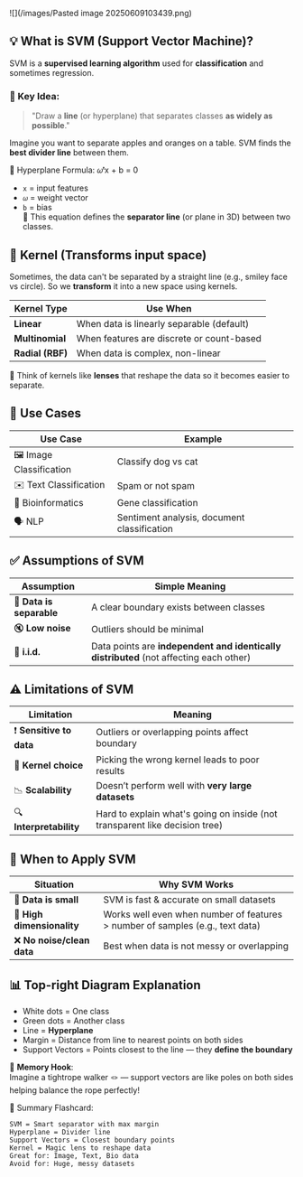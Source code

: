 ![](/images/Pasted image 20250609103439.png)

## 💡 What is SVM (Support Vector Machine)?

SVM is a **supervised learning algorithm** used for **classification** and sometimes regression.
### 🎯 Key Idea:

> "Draw a **line** (or hyperplane) that separates classes **as widely as possible**."

Imagine you want to separate apples and oranges on a table. SVM finds the **best divider line** between them.

🧮 Hyperplane Formula: 𝜔ᵗx + b = 0

- `x` = input features
- `𝜔` = weight vector
- `b` = bias  
    🧠 This equation defines the **separator line** (or plane in 3D) between two classes.


## 🔄 Kernel (Transforms input space)

Sometimes, the data can't be separated by a straight line (e.g., smiley face vs circle). So we **transform** it into a new space using kernels.

| Kernel Type      | Use When                                  |
| ---------------- | ----------------------------------------- |
| **Linear**       | When data is linearly separable (default) |
| **Multinomial**  | When features are discrete or count-based |
| **Radial (RBF)** | When data is complex, non-linear          |

🧠 Think of kernels like **lenses** that reshape the data so it becomes easier to separate.

## 🧰 Use Cases

| Use Case                 | Example                                     |
| ------------------------ | ------------------------------------------- |
| 🖼️ Image Classification | Classify dog vs cat                         |
| ✉️ Text Classification   | Spam or not spam                            |
| 🧬 Bioinformatics        | Gene classification                         |
| 🗣️ NLP                  | Sentiment analysis, document classification |

## ✅ Assumptions of SVM

|Assumption|Simple Meaning|
|---|---|
|📏 **Data is separable**|A clear boundary exists between classes|
|🔇 **Low noise**|Outliers should be minimal|
|🎲 **i.i.d.**|Data points are **independent and identically distributed** (not affecting each other)|
## ⚠️ Limitations of SVM

|Limitation|Meaning|
|---|---|
|❗ **Sensitive to data**|Outliers or overlapping points affect boundary|
|🔧 **Kernel choice**|Picking the wrong kernel leads to poor results|
|📉 **Scalability**|Doesn’t perform well with **very large datasets**|
|🔍 **Interpretability**|Hard to explain what's going on inside (not transparent like decision tree)|
## 📌 When to Apply SVM

| Situation                  | Why SVM Works                                                                 |
| -------------------------- | ----------------------------------------------------------------------------- |
| 🧪 **Data is small**       | SVM is fast & accurate on small datasets                                      |
| 🎯 **High dimensionality** | Works well even when number of features > number of samples (e.g., text data) |
| ❌ **No noise/clean data**  | Best when data is not messy or overlapping                                    |
## 📊 Top-right Diagram Explanation

- White dots = One class
- Green dots = Another class
- Line = **Hyperplane**
- Margin = Distance from line to nearest points on both sides
- Support Vectors = Points closest to the line — they **define the boundary**

🧠 **Memory Hook**:  
Imagine a tightrope walker 🪢 — support vectors are like poles on both sides helping balance the rope perfectly!

🧠 Summary Flashcard:

```
SVM = Smart separator with max margin
Hyperplane = Divider line
Support Vectors = Closest boundary points
Kernel = Magic lens to reshape data
Great for: Image, Text, Bio data
Avoid for: Huge, messy datasets

```